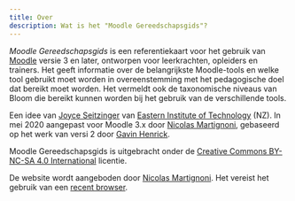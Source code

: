 ```yaml
---
title: Over
description: Wat is het "Moodle Gereedschapsgids"?
---
```


_Moodle Gereedschapsgids_ is een referentiekaart voor het gebruik van [Moodle][moodle] versie 3 en later, ontworpen voor leerkrachten, opleiders en trainers. Het geeft informatie over de belangrijkste Moodle-tools en welke tool gebruikt moet worden in overeenstemming met het pedagogische doel dat bereikt moet worden. Het vermeldt ook de taxonomische niveaus van Bloom die bereikt kunnen worden bij het gebruik van de verschillende tools.

Een idee van [Joyce Seitzinger](https://twitter.com/catspyjamasnz) van [Eastern Institute of Technology](https://www.eit.ac.nz/) (NZ). In mei 2020 aangepast voor Moodle 3.x door [Nicolas Martignoni][nm], gebaseerd op het werk van versi 2 door [Gavin Henrick](https://twitter.com/ghenrick).

Moodle Gereedschapsgids is uitgebracht onder de [Creative Commons BY-NC-SA 4.0 International][cc] licentie.

De website wordt aangeboden door [Nicolas Martignoni][nm]. Het vereist het gebruik van een [recent browser][browser].

 [moodle]: https://moodle.org/
 [bloom]: https://en.wikipedia.org/wiki/Bloom%27s_taxonomy
 [cc]: https://creativecommons.org/licenses/by-nc-sa/4.0/
 [browser]: https://browsehappy.com/
 [nm]: https://blog.martignoni.net/a-propos/
